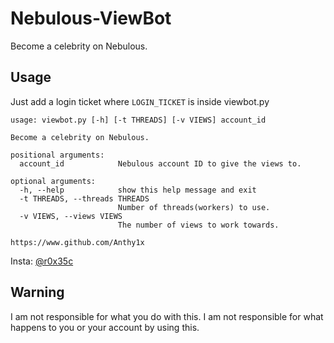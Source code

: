 # Nebulous-ViewBot
Become a celebrity on Nebulous.

## Usage
Just add a login ticket where `LOGIN_TICKET` is inside viewbot.py
```
usage: viewbot.py [-h] [-t THREADS] [-v VIEWS] account_id

Become a celebrity on Nebulous.

positional arguments:
  account_id            Nebulous account ID to give the views to.

optional arguments:
  -h, --help            show this help message and exit
  -t THREADS, --threads THREADS
                        Number of threads(workers) to use.
  -v VIEWS, --views VIEWS
                        The number of views to work towards.

https://www.github.com/Anthy1x
```
Insta: [@r0x35c](https://www.instagram.com/r0x35c)

## Warning
I am not responsible for what you do with this. I am not responsible for what happens to you or your account by using this.
